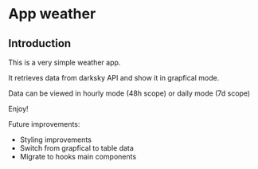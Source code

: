 # App weather

## Introduction

This is a very simple weather app.

It retrieves data from darksky API and show it in grapfical mode.

Data can be viewed in hourly mode (48h scope) or daily mode (7d scope)

Enjoy!


Future improvements:

- Styling improvements
- Switch from grapfical to table data
- Migrate to hooks main components

